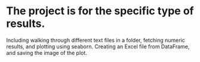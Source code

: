 # The project is for the specific type of results. 


Including walking through different text files in a folder, fetching numeric results, and plotting using seaborn. 
Creating an Excel file from DataFrame, and saving the image of the plot.

